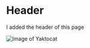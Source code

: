 # Header

I added the header of this page

![Image of Yaktocat](https://octodex.github.com/images/yaktocat.png)
